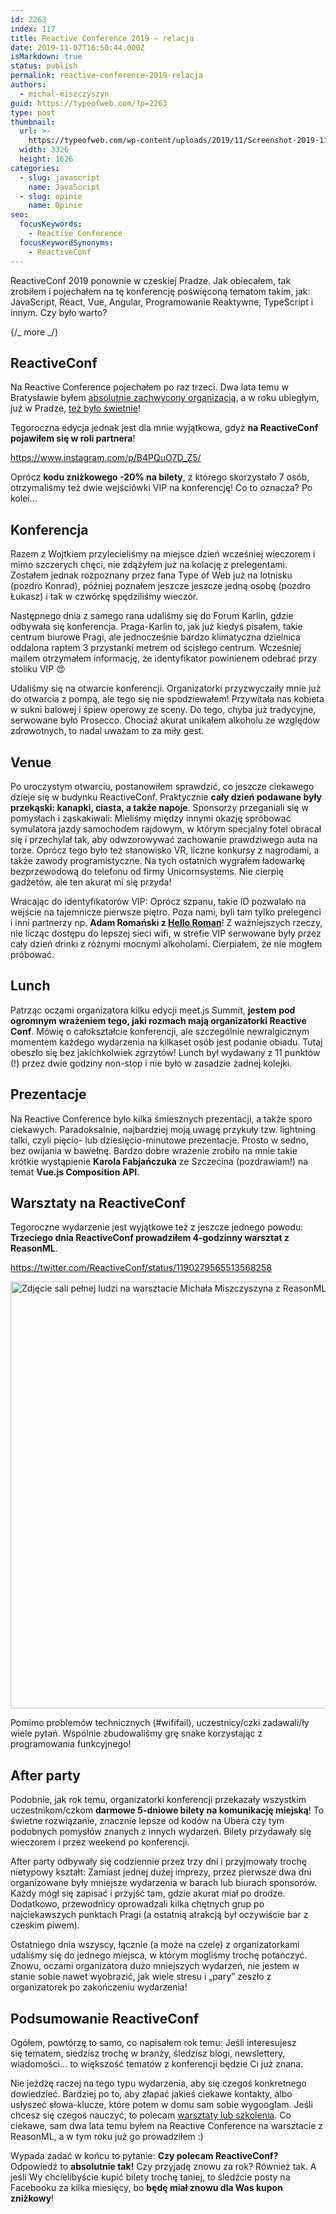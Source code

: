 ```yaml
---
id: 2263
index: 117
title: Reactive Conference 2019 – relacja
date: 2019-11-07T16:50:44.000Z
isMarkdown: true
status: publish
permalink: reactive-conference-2019-relacja
authors:
  - michal-miszczyszyn
guid: https://typeofweb.com/?p=2263
type: post
thumbnail:
  url: >-
    https://typeofweb.com/wp-content/uploads/2019/11/Screenshot-2019-11-06-at-23.32.46.png
  width: 3326
  height: 1626
categories:
  - slug: javascript
    name: JavaScript
  - slug: opinie
    name: Opinie
seo:
  focusKeywords:
    - Reactive Conference
  focusKeywordSynonyms:
    - ReactiveConf
---
```


ReactiveConf 2019 ponownie w czeskiej Pradze. Jak obiecałem, tak zrobiłem i pojechałem na tę konferencję poświęconą tematom takim, jak: JavaScript, React, Vue, Angular, Programowanie Reaktywne, TypeScript i innym. Czy było warto?

{/_ more _/}

## ReactiveConf

Na Reactive Conference pojechałem po raz trzeci. Dwa lata temu w Bratysławie byłem [absolutnie zachwycony organizacją](https://typeofweb.com/krotka-relacja-z-reactiveconf-2017/), a w roku ubiegłym, już w Pradze, [też było świetnie](https://typeofweb.com/bylem-na-reactiveconf-2018/)!

Tegoroczna edycja jednak jest dla mnie wyjątkowa, gdyż **na ReactiveConf pojawiłem się w roli partnera**!

https://www.instagram.com/p/B4PQuO7D_Z5/

Oprócz **kodu zniżkowego -20% na bilety**, z którego skorzystało 7 osób, otrzymaliśmy też dwie wejściówki VIP na konferencję! Co to oznacza? Po kolei…

## Konferencja

Razem z Wojtkiem przylecieliśmy na miejsce dzień wcześniej wieczorem i mimo szczerych chęci, nie zdążyłem już na kolację z prelegentami. Zostałem jednak rozpoznany przez fana Type of Web już na lotnisku (pozdro Konrad), później poznałem jeszcze jeszcze jedną osobę (pozdro Łukasz) i tak w czwórkę spędziliśmy wieczór.

Następnego dnia z samego rana udaliśmy się do Forum Karlin, gdzie odbywała się konferencja. Praga-Karlin to, jak już kiedyś pisałem, takie centrum biurowe Pragi, ale jednocześnie bardzo klimatyczna dzielnica oddalona raptem 3 przystanki metrem od ścisłego centrum. Wcześniej mailem otrzymałem informację, że identyfikator powinienem odebrać przy stoliku VIP 😍

Udaliśmy się na otwarcie konferencji. Organizatorki przyzwyczaiły mnie już do otwarcia z pompą, ale tego się nie spodziewałem! Przywitała nas kobieta w sukni balowej i śpiew operowy ze sceny. Do tego, chyba już tradycyjne, serwowane było Prosecco. Chociaż akurat unikałem alkoholu ze względów zdrowotnych, to nadal uważam to za miły gest.

## Venue

Po uroczystym otwarciu, postanowiłem sprawdzić, co jeszcze ciekawego dzieje się w budynku ReactiveConf. Praktycznie **cały dzień podawane były przekąski: kanapki, ciasta, a także napoje**. Sponsorzy przeganiali się w pomysłach i zaskakiwali: Mieliśmy między innymi okazję spróbować symulatora jazdy samochodem rajdowym, w którym specjalny fotel obracał się i przechylał tak, aby odwzorowywać zachowanie prawdziwego auta na torze. Oprócz tego było też stanowisko VR, liczne konkursy z nagrodami, a także zawody programistyczne. Na tych ostatnich wygrałem ładowarkę bezprzewodową do telefonu od firmy Unicornsystems. Nie cierpię gadżetów, ale ten akurat mi się przyda!

Wracając do identyfikatorów VIP: Oprócz szpanu, takie ID pozwalało na wejście na tajemnicze pierwsze piętro. Poza nami, byli tam tylko prelegenci i inni partnerzy np. **Adam Romański z [Hello Roman](https://www.youtube.com/channel/UCq8XmOMtrUCb8FcFHQEd8_g)**! Z ważniejszych rzeczy, nie licząc dostępu do lepszej sieci wifi, w strefie VIP serwowane były przez cały dzień drinki z różnymi mocnymi alkoholami. Cierpiałem, że nie mogłem próbować.

## Lunch

Patrząc oczami organizatora kilku edycji meet.js Summit, **jestem pod ogromnym wrażeniem tego, jaki rozmach mają organizatorki Reactive Conf**. Mówię o całokształcie konferencji, ale szczególnie newralgicznym momentem każdego wydarzenia na kilkaset osób jest podanie obiadu. Tutaj obeszło się bez jakichkolwiek zgrzytów! Lunch był wydawany z 11 punktów (!) przez dwie godziny non-stop i nie było w zasadzie żadnej kolejki.

## Prezentacje

Na Reactive Conference było kilka śmiesznych prezentacji, a także sporo ciekawych. Paradoksalnie, najbardziej moją uwagę przykuły tzw. lightning talki, czyli pięcio- lub dziesięcio-minutowe prezentacje. Prosto w sedno, bez owijania w bawełnę. Bardzo dobre wrażenie zrobiło na mnie takie krótkie wystąpienie **Karola Fabjańczuka** ze Szczecina (pozdrawiam!) na temat **Vue.js Composition API**.

## Warsztaty na ReactiveConf

Tegoroczne wydarzenie jest wyjątkowe też z jeszcze jednego powodu: **Trzeciego dnia ReactiveConf prowadziłem 4-godzinny warsztat z ReasonML**.

https://twitter.com/ReactiveConf/status/1190279565513568258

<a href="https://typeofweb.com/wp-content/uploads/2019/11/MZET3111-20191101.jpg"><img src="https://typeofweb.com/wp-content/uploads/2019/11/MZET3111-20191101-1024x683.jpg" alt="Zdjęcie sali pełnej ludzi na warsztacie Michała Miszczyszyna z ReasonML" width="1024" height="683" class="aligncenter size-large wp-image-2275" /></a>

Pomimo problemów technicznych (#wififail), uczestnicy/czki zadawali/ły wiele pytań. Wspólnie zbudowaliśmy grę snake korzystając z programowania funkcyjnego!

## After party

Podobnie, jak rok temu, organizatorki konferencji przekazały wszystkim uczestnikom/czkom **darmowe 5-dniowe bilety na komunikację miejską**! To świetne rozwiązanie, znacznie lepsze od kodów na Ubera czy tym podobnych pomysłów znanych z innych wydarzeń. Bilety przydawały się wieczorem i przez weekend po konferencji.

After party odbywały się codziennie przez trzy dni i przyjmowały trochę nietypowy kształt: Zamiast jednej dużej imprezy, przez pierwsze dwa dni organizowane były mniejsze wydarzenia w barach lub biurach sponsorów. Każdy mógł się zapisać i przyjść tam, gdzie akurat miał po drodze. Dodatkowo, przewodnicy oprowadzali kilka chętnych grup po najciekawszych punktach Pragi (a ostatnią atrakcją był oczywiście bar z czeskim piwem).

Ostatniego dnia wszyscy, łącznie (a może na czele) z organizatorkami udaliśmy się do jednego miejsca, w którym mogliśmy trochę potańczyć. Znowu, oczami organizatora dużo mniejszych wydarzeń, nie jestem w stanie sobie nawet wyobrazić, jak wiele stresu i „pary” zeszło z organizatorek po zakończeniu wydarzenia!

## Podsumowanie ReactiveConf

Ogółem, powtórzę to samo, co napisałem rok temu: Jeśli interesujesz się tematem, siedzisz trochę w branży, śledzisz blogi, newslettery, wiadomości… to większość tematów z konferencji będzie Ci już znana.

Nie jeżdżę raczej na tego typu wydarzenia, aby się czegoś konkretnego dowiedzieć. Bardziej po to, aby złapać jakieś ciekawe kontakty, albo usłyszeć słowa-klucze, które potem w domu sam sobie wygooglam. Jeśli chcesz się czegoś nauczyć, to polecam [warsztaty lub szkolenia](http://typeofweb.com/szkolenia/). Co ciekawe, sam dwa lata temu byłem na Reactive Conference na warsztacie z ReasonML, a w tym roku już go prowadziłem :)

Wypada zadać w końcu to pytanie: **Czy polecam ReactiveConf?** Odpowiedź to **absolutnie tak!** Czy przyjadę znowu za rok? Również tak. A jeśli Wy chcielibyście kupić bilety trochę taniej, to śledźcie posty na Facebooku za kilka miesięcy, bo **będę miał znowu dla Was kupon zniżkowy**!
